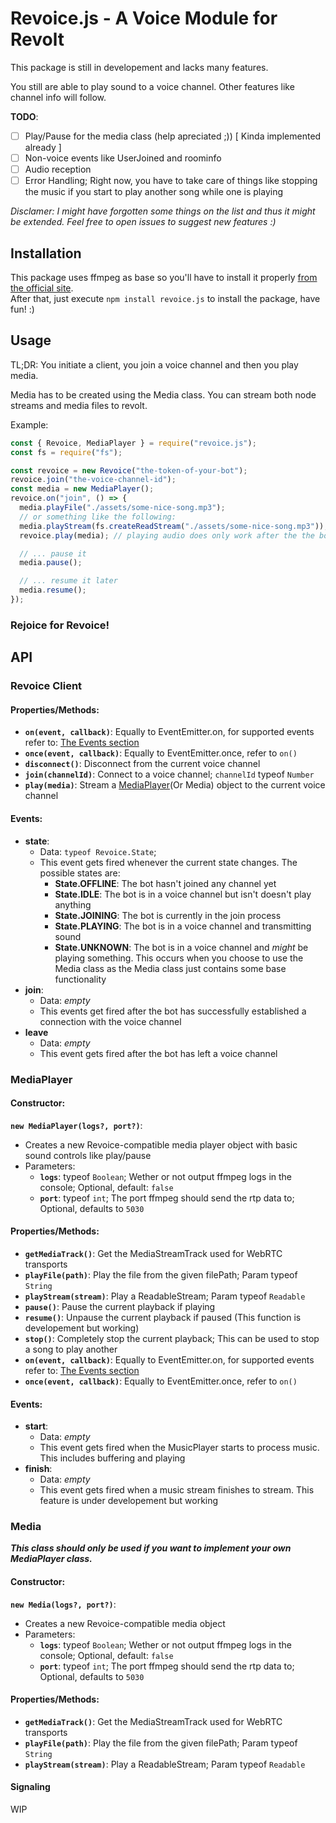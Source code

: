 # Revoice.js - A Voice Module for Revolt

This package is still in developement and lacks many features.

You still are able to play sound to a voice channel. Other features like channel info will follow.

**TODO**:

- [ ] Play/Pause for the media class (help apreciated ;)) [ Kinda implemented already ]
- [ ] Non-voice events like UserJoined and roominfo
- [ ] Audio reception
- [ ] Error Handling; Right now, you have to take care of things like stopping the music if you start to play another song while one is playing

*Disclamer: I might have forgotten some things on the list and thus it might be extended. Feel free to open issues to suggest new features :)*

## Installation

This package uses ffmpeg as base so you'll have to install it properly [from the official site](https://ffmpeg.org/).  
After that, just execute `npm install revoice.js` to install the package, have fun! :)

## Usage

TL;DR: You initiate a client, you join a voice channel and then you play media.

Media has to be created using the Media class. You can stream both node streams and media files to revolt.

Example:

```JavaScript
const { Revoice, MediaPlayer } = require("revoice.js");
const fs = require("fs");

const revoice = new Revoice("the-token-of-your-bot");
revoice.join("the-voice-channel-id");
const media = new MediaPlayer();
revoice.on("join", () => {
  media.playFile("./assets/some-nice-song.mp3");
  // or something like the following:
  media.playStream(fs.createReadStream("./assets/some-nice-song.mp3"));
  revoice.play(media); // playing audio does only work after the the bot joined the voice channel

  // ... pause it
  media.pause();

  // ... resume it later
  media.resume();
});
```

### Rejoice for Revoice!<!--lol-->

## API

### Revoice Client

#### Properties/Methods:

- **`on(event, callback)`**: Equally to EventEmitter.on, for supported events refer to: [The Events section](#Events)
- **`once(event, callback)`**: Equally to EventEmitter.once, refer to `on()`
- **`disconnect()`**: Disconnect from the current voice channel
- **`join(channelId)`**: Connect to a voice channel; `channelId` typeof `Number`
- **`play(media)`**: Stream a [MediaPlayer](#MediaPlayer)(Or Media) object to the current voice channel

#### Events:

- **state**:
  - Data: `typeof Revoice.State`;
  - This event gets fired whenever the current state changes. The possible states are:
    - **State.OFFLINE**: The bot hasn't joined any channel yet
    - **State.IDLE**: The bot is in a voice channel but isn't doesn't play anything
    - **State.JOINING**: The bot is currently in the join process
    - **State.PLAYING**: The bot is in a voice channel and transmitting sound
    - **State.UNKNOWN**: The bot is in a voice channel and _might_ be playing something. This occurs when you choose to use the Media class as the Media class just contains some base functionality
- **join**:
  - Data: _empty_
  - This events get fired after the bot has successfully established a connection with the voice channel
- **leave**
  - Data: _empty_
  - This event gets fired after the bot has left a voice channel

### MediaPlayer

#### Constructor:

**`new MediaPlayer(logs?, port?)`**:

- Creates a new Revoice-compatible media player object with basic sound controls like play/pause
- Parameters:
  - **`logs`**: typeof `Boolean`; Wether or not output ffmpeg logs in the console; Optional, default: `false`
  - **`port`**: typeof `int`; The port ffmpeg should send the rtp data to; Optional, defaults to `5030`

#### Properties/Methods:

- **`getMediaTrack()`**: Get the MediaStreamTrack used for WebRTC transports
- **`playFile(path)`**: Play the file from the given filePath; Param typeof `String`
- **`playStream(stream)`**: Play a ReadableStream; Param typeof `Readable`
- **`pause()`**: Pause the current playback if playing
- **`resume()`**: Unpause the current playback if paused (This function is developement but working)
- **`stop()`**: Completely stop the current playback; This can be used to stop a song to play another
- **`on(event, callback)`**: Equally to EventEmitter.on, for supported events refer to: [The Events section](#events-1)
- **`once(event, callback)`**: Equally to EventEmitter.once, refer to `on()`

#### Events:

- **start**:
  - Data: _empty_
  - This event gets fired when the MusicPlayer starts to process music. This includes buffering and playing
- **finish**:
  - Data: _empty_
  - This event gets fired when a music stream finishes to stream. This feature is under developement but working

### Media

_**This class should only be used if you want to implement your own MediaPlayer class.**_

#### Constructor:

**`new Media(logs?, port?)`**:

- Creates a new Revoice-compatible media object
- Parameters:
  - **`logs`**: typeof `Boolean`; Wether or not output ffmpeg logs in the console; Optional, default: `false`
  - **`port`**: typeof `int`; The port ffmpeg should send the rtp data to; Optional, defaults to `5030`

#### Properties/Methods:

- **`getMediaTrack()`**: Get the MediaStreamTrack used for WebRTC transports
- **`playFile(path)`**: Play the file from the given filePath; Param typeof `String`
- **`playStream(stream)`**: Play a ReadableStream; Param typeof `Readable`

#### Signaling

WIP
